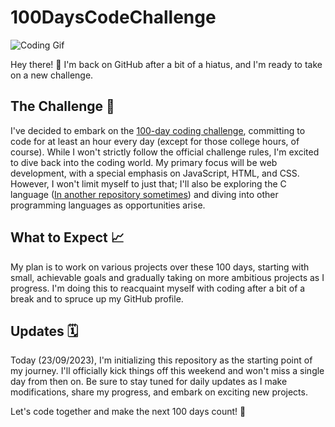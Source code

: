 # 100DaysCodeChallenge

![Coding Gif](https://gifdb.com/images/high/cartoon-character-louise-belcher-coding-is-fun-ctmkcciuc1gyxos2.gif)

Hey there! 👋 I'm back on GitHub after a bit of a hiatus, and I'm ready to take on a new challenge.

## The Challenge 🚀

I've decided to embark on the [100-day coding challenge](https://www.100daysofcode.com/), committing to code for at least an hour every day (except for those college hours, of course). While I won't strictly follow the official challenge rules, I'm excited to dive back into the coding world. My primary focus will be web development, with a special emphasis on JavaScript, HTML, and CSS. However, I won't limit myself to just that; I'll also be exploring the C language ([In another repository sometimes](https://github.com/juutadei/Studying_C)) and diving into other programming languages as opportunities arise.

## What to Expect 📈

My plan is to work on various projects over these 100 days, starting with small, achievable goals and gradually taking on more ambitious projects as I progress. I'm doing this to reacquaint myself with coding after a bit of a break and to spruce up my GitHub profile. 

## Updates 🗓️

Today (23/09/2023), I'm initializing this repository as the starting point of my journey. I'll officially kick things off this weekend and won't miss a single day from then on. Be sure to stay tuned for daily updates as I make modifications, share my progress, and embark on exciting new projects.

Let's code together and make the next 100 days count! 🎉
